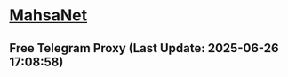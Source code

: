 
# [MahsaNet](https://t.me/mahsa_net)
## Free Telegram Proxy (Last Update: 2025-06-26 17:08:58)

    